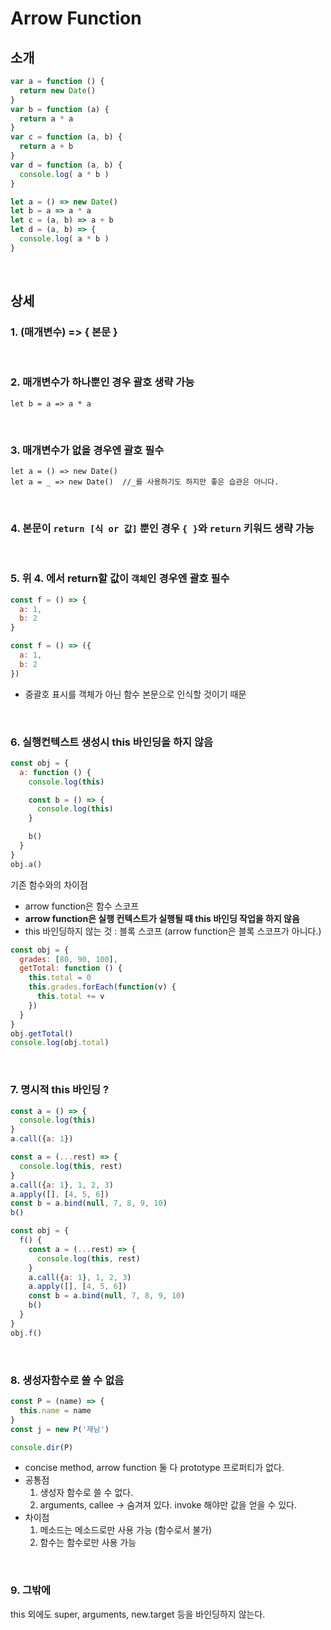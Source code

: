 # Arrow Function

## 소개

```js
var a = function () {
  return new Date()
}
var b = function (a) {
  return a * a
}
var c = function (a, b) {
  return a + b
}
var d = function (a, b) {
  console.log( a * b )
}
```

```js
let a = () => new Date()
let b = a => a * a
let c = (a, b) => a + b
let d = (a, b) => {
  console.log( a * b )
}
```
<br>

## 상세

### 1. (매개변수) => { 본문 }

<br>

### 2. 매개변수가 하나뿐인 경우 괄호 생략 가능
    let b = a => a * a

<br>

### 3. 매개변수가 없을 경우엔 괄호 필수
    let a = () => new Date()
    let a = _ => new Date()  //_를 사용하기도 하지만 좋은 습관은 아니다.


<br>

### 4. 본문이 `return [식 or 값]` 뿐인 경우 `{ }`와 `return` 키워드 생략 가능

<br>

### 5. 위 4. 에서 return할 값이 `객체`인 경우엔 괄호 필수

```js
const f = () => {
  a: 1,
  b: 2
}

const f = () => ({
  a: 1,
  b: 2
})
```
* 중괄호 표시를 객체가 아닌 함수 본문으로 인식할 것이기 때문

<br>

### 6. 실행컨텍스트 생성시 this 바인딩을 하지 않음

```js
const obj = {
  a: function () {
    console.log(this)

    const b = () => {
      console.log(this)
    }

    b()
  }
}
obj.a()
```
기존 함수와의 차이점
* arrow function은 함수 스코프
* <strong>arrow function은 실행 컨텍스트가 실행될 때 this 바인딩 작업을 하지 않음</strong>
* this 바인딩하지 않는 것 : 블록 스코프 (arrow function은 블록 스코프가 아니다.)

```js
const obj = {
  grades: [80, 90, 100],
  getTotal: function () {
    this.total = 0
    this.grades.forEach(function(v) {
      this.total += v
    })
  }
}
obj.getTotal()
console.log(obj.total)
```

<br>

### 7. 명시적 this 바인딩 ?

```js
const a = () => {
  console.log(this)
}
a.call({a: 1})
```

```js
const a = (...rest) => {
  console.log(this, rest)
}
a.call({a: 1}, 1, 2, 3)
a.apply([], [4, 5, 6])
const b = a.bind(null, 7, 8, 9, 10)
b()
```

```js
const obj = {
  f() {
    const a = (...rest) => {
      console.log(this, rest)
    }
    a.call({a: 1}, 1, 2, 3)
    a.apply([], [4, 5, 6])
    const b = a.bind(null, 7, 8, 9, 10)
    b()
  }
}
obj.f()
```

<br>

### 8. 생성자함수로 쓸 수 없음

```js
const P = (name) => {
  this.name = name
}
const j = new P('재남')

console.dir(P)
```
* concise method, arrow function 둘 다 prototype 프로퍼티가 없다.
* 공통점
  1. 생성자 함수로 쓸 수 없다.
  2. arguments, callee -> 숨겨져 있다. invoke 해야만 값을 얻을 수 있다.
* 차이점
    1. 메소드는 메소드로만 사용 가능 (함수로서 불가)
    2. 함수는 함수로만 사용 가능 

<br>

### 9. 그밖에

this 외에도 super, arguments, new.target 등을 바인딩하지 않는다.
